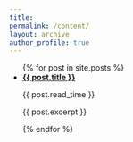 ```yaml
---
title: 
permalink: /content/
layout: archive
author_profile: true
---
```


<ul>
  {% for post in site.posts %}
    <li>
      <b><a href="{{ post.url }}">{{ post.title }}</a></b>
      <p>{{ post.read_time }}</p>
      <p>{{ post.excerpt }}</p>
    </li>
  {% endfor %}
</ul>
